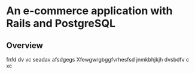 # An e-commerce application with Rails and PostgreSQL

## Overview

fnfd dv vc
seadav
afsdgegs
Xfewgwrgbggfvrhesfsd
jnmkbhjkjh
dvsbdfv c xc 
